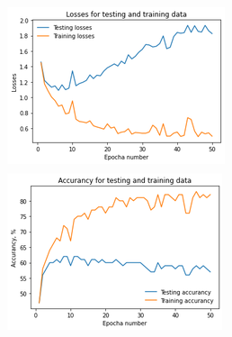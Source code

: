 
![Image alt](https://github.com/ViktSham/Stat_radiophis/blob/master/Losses.png)

![Image alt](https://github.com/ViktSham/Stat_radiophis/blob/master/Accurancy.png)


